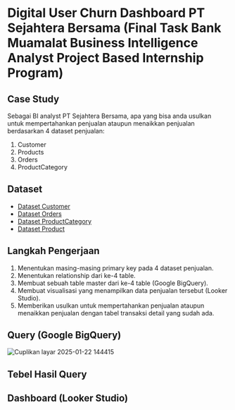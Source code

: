 # Digital User Churn Dashboard PT Sejahtera Bersama (Final Task Bank Muamalat Business Intelligence Analyst Project Based Internship Program)
## Case Study
Sebagai BI analyst PT Sejahtera Bersama, apa yang bisa anda usulkan untuk mempertahankan penjualan ataupun menaikkan penjualan berdasarkan 4 dataset penjualan:
1.	Customer
2.	Products 
3.	Orders 
4.	ProductCategory

## Dataset
- <a href="https://github.com/inriap8/Digital-User-Churn-Dashboard-BIA-BankMuamalat-/blob/main/Customers.xlsx">Dataset Customer</a>
- <a href="https://github.com/inriap8/Digital-User-Churn-Dashboard-BIA-BankMuamalat-/blob/main/Orders.xlsx">Dataset Orders</a>
- <a href="https://github.com/inriap8/Digital-User-Churn-Dashboard-BIA-BankMuamalat-/blob/main/ProductCategory.xlsx">Dataset ProductCategory</a>
- <a href="https://github.com/inriap8/Digital-User-Churn-Dashboard-BIA-BankMuamalat-/blob/main/Products.xlsx">Dataset Product</a>

## Langkah Pengerjaan
1.	Menentukan masing-masing primary key pada 4 dataset penjualan.
2.	Menentukan relationship dari ke-4 table.
3.	Membuat sebuah table master dari ke-4 table (Google BigQuery).
4.	Membuat visualisasi yang menampilkan data penjualan tersebut (Looker Studio).
5.	Memberikan usulkan untuk mempertahankan penjualan ataupun menaikkan penjualan dengan tabel transaksi detail yang sudah ada.

## Query (Google BigQuery)
![Cuplikan layar 2025-01-22 144415](https://github.com/user-attachments/assets/eef14a4e-8231-42bc-b5f0-87c839e8d83a)

## Tebel Hasil Query
## Dashboard (Looker Studio)
